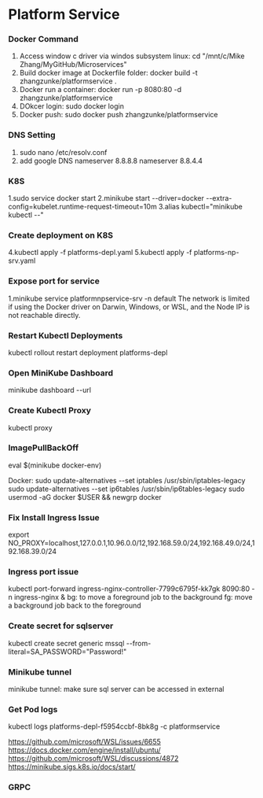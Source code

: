 # Platform Service
### Docker Command
1. Access window c driver via windos subsystem linux: cd "/mnt/c/Mike Zhang/MyGitHub/Microservices"
2. Build docker image at Dockerfile folder: docker build -t zhangzunke/platformservice .
3. Docker run a container: docker run -p 8080:80 -d zhangzunke/platformservice
4. DOkcer login: sudo docker login
4. Docker push: sudo docker push zhangzunke/platformservice
### DNS Setting
1. sudo nano /etc/resolv.conf
2. add google DNS
nameserver 8.8.8.8
nameserver 8.8.4.4
### K8S
1.sudo service docker start
2.minikube start --driver=docker --extra-config=kubelet.runtime-request-timeout=10m
3.alias kubectl="minikube kubectl --"
### Create deployment on K8S
4.kubectl apply -f platforms-depl.yaml
5.kubectl apply -f platforms-np-srv.yaml
### Expose port for service
1.minikube service platformnpservice-srv -n default
The network is limited if using the Docker driver on Darwin, Windows, or WSL, and the Node IP is not reachable directly.
### Restart Kubectl Deployments
kubectl rollout restart deployment platforms-depl
### Open MiniKube Dashboard
minikube dashboard --url
### Create Kubectl Proxy
kubectl proxy

### ImagePullBackOff
eval $(minikube docker-env)

Docker:
sudo update-alternatives --set iptables /usr/sbin/iptables-legacy
sudo update-alternatives --set ip6tables /usr/sbin/ip6tables-legacy
sudo usermod -aG docker $USER && newgrp docker

### Fix Install Ingress Issue
export NO_PROXY=localhost,127.0.0.1,10.96.0.0/12,192.168.59.0/24,192.168.49.0/24,192.168.39.0/24

### Ingress port issue
kubectl port-forward ingress-nginx-controller-7799c6795f-kk7gk 8090:80 -n ingress-nginx &
bg: to move a foreground job to the background
fg: move a background job back to the foreground 

### Create secret for sqlserver
kubectl create secret generic mssql --from-literal=SA_PASSWORD="Password!"
### Minikube tunnel
minikube tunnel: make sure sql server can be accessed in external

### Get Pod logs
kubectl logs platforms-depl-f5954ccbf-8bk8g -c platformservice

https://github.com/microsoft/WSL/issues/6655
https://docs.docker.com/engine/install/ubuntu/
https://github.com/microsoft/WSL/discussions/4872
https://minikube.sigs.k8s.io/docs/start/

### GRPC
